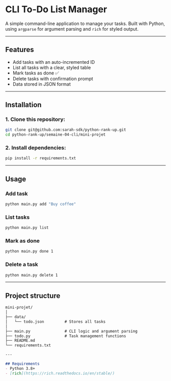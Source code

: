 # CLI To-Do List Manager
A simple command-line application to manage your tasks.
Built with Python, using `argparse` for argument parsing and `rich` for styled output.

---

## Features
- Add tasks with an auto-incremented ID
- List all tasks with a clear, styled table
- Mark tasks as done ✅
- Delete tasks with confirmation prompt
- Data stored in JSON format

---

## Installation
### 1. Clone this repository:
```bash
git clone git@github.com:sarah-sdk/python-rank-up.git
cd python-rank-up/semaine-04-cli/mini-projet
```

### 2. Install dependencies:
```bash
pip install -r requirements.txt
```

---

## Usage
### Add task
```bash
python main.py add "Buy coffee"
```

### List tasks
```bash
python main.py list
```

### Mark as done
```bash
python main.py done 1
```

### Delete a task
```bash
python main.py delete 1
```

---

## Project structure
```markdown
mini-projet/
│
├── data/
│   └── todo.json         # Stores all tasks
│
├── main.py               # CLI logic and argument parsing
├── todo.py               # Task management functions
├── README.md
└── requirements.txt

---

## Requirements
- Python 3.8+
- [rich](https://rich.readthedocs.io/en/stable/)
```